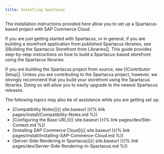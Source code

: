 ```yaml
---
title: Installing Spartacus
---
```


The installation instructions provided here allow you to set up a Spartacus-based project with SAP Commerce Cloud.

If you are just getting started with Spartacus, or in general, if you are building a storefront application from published Spartacus libraries, see [[Building the Spartacus Storefront from Libraries]]. This guide provides step-by-step instructions on how to build a Spartacus-based storefront using the Spartacus libraries.

If you are building the Spartacus project from source, see [[Contributor Setup]]. Unless you are contributing to the Spartacus project, however, we strongly recommend that you build your storefront using the Spartacus libraries. Doing so will allow you to easily upgrade to the newest Spartacus releases.

The following topics may also be of assistance while you are getting set up:

- [Compatibility Notes]({{ site.baseurl }}{% link pages/install/Compatibility-Notes.md %})
- [Configuring the Base URL]({{ site.baseurl }}{% link pages/dev/Site-Context.md %})
- [Installing SAP Commerce Cloud]({{ site.baseurl }}{% link pages/install/Installing-SAP-Commerce-Cloud.md %})
- [Server-Side Rendering in Spartacus]({{ site.baseurl }}{% link pages/dev/Server-Side-Rendering-in-Spartacus.md %})
